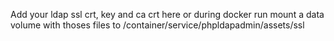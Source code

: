 Add your ldap ssl crt, key and ca crt here
or during docker run mount a data volume with thoses files to /container/service/phpldapadmin/assets/ssl
